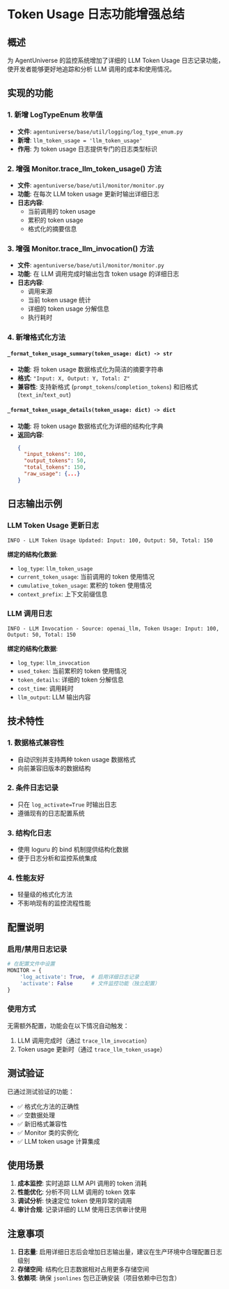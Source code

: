 # Token Usage 日志功能增强总结

## 概述
为 AgentUniverse 的监控系统增加了详细的 LLM Token Usage 日志记录功能，使开发者能够更好地追踪和分析 LLM 调用的成本和使用情况。

## 实现的功能

### 1. 新增 LogTypeEnum 枚举值
- **文件**: `agentuniverse/base/util/logging/log_type_enum.py`
- **新增**: `llm_token_usage = 'llm_token_usage'`
- **作用**: 为 token usage 日志提供专门的日志类型标识

### 2. 增强 Monitor.trace_llm_token_usage() 方法
- **文件**: `agentuniverse/base/util/monitor/monitor.py`
- **功能**: 在每次 LLM token usage 更新时输出详细日志
- **日志内容**:
  - 当前调用的 token usage
  - 累积的 token usage
  - 格式化的摘要信息

### 3. 增强 Monitor.trace_llm_invocation() 方法
- **文件**: `agentuniverse/base/util/monitor/monitor.py`
- **功能**: 在 LLM 调用完成时输出包含 token usage 的详细日志
- **日志内容**:
  - 调用来源
  - 当前 token usage 统计
  - 详细的 token usage 分解信息
  - 执行耗时

### 4. 新增格式化方法

#### `_format_token_usage_summary(token_usage: dict) -> str`
- **功能**: 将 token usage 数据格式化为简洁的摘要字符串
- **格式**: `"Input: X, Output: Y, Total: Z"`
- **兼容性**: 支持新格式 (`prompt_tokens`/`completion_tokens`) 和旧格式 (`text_in`/`text_out`)

#### `_format_token_usage_details(token_usage: dict) -> dict`
- **功能**: 将 token usage 数据格式化为详细的结构化字典
- **返回内容**:
  ```json
  {
    "input_tokens": 100,
    "output_tokens": 50,
    "total_tokens": 150,
    "raw_usage": {...}
  }
  ```

## 日志输出示例

### LLM Token Usage 更新日志
```
INFO - LLM Token Usage Updated: Input: 100, Output: 50, Total: 150
```
**绑定的结构化数据**:
- `log_type`: `llm_token_usage`
- `current_token_usage`: 当前调用的 token 使用情况
- `cumulative_token_usage`: 累积的 token 使用情况
- `context_prefix`: 上下文前缀信息

### LLM 调用日志
```
INFO - LLM Invocation - Source: openai_llm, Token Usage: Input: 100, Output: 50, Total: 150
```
**绑定的结构化数据**:
- `log_type`: `llm_invocation`
- `used_token`: 当前累积的 token 使用情况
- `token_details`: 详细的 token 分解信息
- `cost_time`: 调用耗时
- `llm_output`: LLM 输出内容

## 技术特性

### 1. 数据格式兼容性
- 自动识别并支持两种 token usage 数据格式
- 向前兼容旧版本的数据结构

### 2. 条件日志记录
- 只在 `log_activate=True` 时输出日志
- 遵循现有的日志配置系统

### 3. 结构化日志
- 使用 loguru 的 bind 机制提供结构化数据
- 便于日志分析和监控系统集成

### 4. 性能友好
- 轻量级的格式化方法
- 不影响现有的监控流程性能

## 配置说明

### 启用/禁用日志记录
```python
# 在配置文件中设置
MONITOR = {
    'log_activate': True,  # 启用详细日志记录
    'activate': False      # 文件监控功能（独立配置）
}
```

### 使用方式
无需额外配置，功能会在以下情况自动触发：
1. LLM 调用完成时（通过 `trace_llm_invocation`）
2. Token usage 更新时（通过 `trace_llm_token_usage`）

## 测试验证

已通过测试验证的功能：
- ✅ 格式化方法的正确性
- ✅ 空数据处理
- ✅ 新旧格式兼容性
- ✅ Monitor 类的实例化
- ✅ LLM token usage 计算集成

## 使用场景

1. **成本监控**: 实时追踪 LLM API 调用的 token 消耗
2. **性能优化**: 分析不同 LLM 调用的 token 效率
3. **调试分析**: 快速定位 token 使用异常的调用
4. **审计合规**: 记录详细的 LLM 使用日志供审计使用

## 注意事项

1. **日志量**: 启用详细日志后会增加日志输出量，建议在生产环境中合理配置日志级别
2. **存储空间**: 结构化日志数据相对占用更多存储空间
3. **依赖项**: 确保 `jsonlines` 包已正确安装（项目依赖中已包含）
